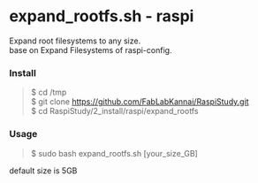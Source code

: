 # expand_rootfs.sh - raspi
Expand root filesystems to any size. <br/>
base on Expand Filesystems of raspi-config.  <br/>

### Install
> $ cd /tmp <br/>
> $ git clone https://github.com/FabLabKannai/RaspiStudy.git <br/>
> $ cd RaspiStudy/2_install/raspi/expand_rootfs <br/>

### Usage
> $ sudo bash expand_rootfs.sh [your_size_GB] <br/>

default size is 5GB <br/>
